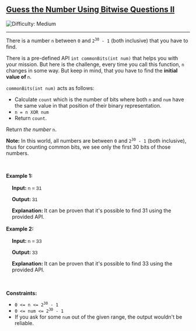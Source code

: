 <h2><a href="https://leetcode.com/problems/guess-the-number-using-bitwise-questions-ii">Guess the Number Using Bitwise Questions II</a></h2> <img src='https://img.shields.io/badge/Difficulty-Medium-orange' alt='Difficulty: Medium' /><hr><p>There is a number <code>n</code> between <code>0</code> and <code>2<sup>30</sup> - 1</code> (both inclusive) that you have to find.</p>

<p>There is a pre-defined API <code>int commonBits(int num)</code> that helps you with your mission. But here is the challenge, every time you call this function, <code>n</code> changes in some way. But keep in mind, that you have to find the <strong>initial value of </strong><code>n</code>.</p>

<p><code>commonBits(int num)</code> acts as follows:</p>

<ul>
	<li>Calculate <code>count</code> which is the number of bits where both <code>n</code> and <code>num</code> have the same value in that position of their binary representation.</li>
	<li><code>n = n XOR num</code></li>
	<li>Return <code>count</code>.</li>
</ul>

<p>Return <em>the number</em> <code>n</code>.</p>

<p><strong>Note:</strong> In this world, all numbers are between <code>0</code> and <code>2<sup>30</sup> - 1</code> (both inclusive), thus for counting common bits, we see only the first 30 bits of those numbers.</p>

<p>&nbsp;</p>
<p><strong class="example">Example 1: </strong></p>

<div class="example-block" style="border-color: var(--border-tertiary); border-left-width: 2px; color: var(--text-secondary); font-size: .875rem; margin-bottom: 1rem; margin-top: 1rem; overflow: visible; padding-left: 1rem;">
<p><strong>Input: </strong> <span class="example-io" style="font-family: Menlo,sans-serif; font-size: 0.85rem;"> n = 31 </span></p>

<p><strong>Output: </strong> <span class="example-io" style="font-family: Menlo,sans-serif; font-size: 0.85rem;"> 31 </span></p>

<p><strong>Explanation: </strong> It can be proven that it&#39;s possible to find 31 using the provided API.</p>
</div>

<p><strong class="example">Example 2: </strong></p>

<div class="example-block" style="border-color: var(--border-tertiary); border-left-width: 2px; color: var(--text-secondary); font-size: .875rem; margin-bottom: 1rem; margin-top: 1rem; overflow: visible; padding-left: 1rem;">
<p><strong>Input: </strong> <span class="example-io" style="font-family: Menlo,sans-serif; font-size: 0.85rem;"> n = 33 </span></p>

<p><strong>Output: </strong> <span class="example-io" style="font-family: Menlo,sans-serif; font-size: 0.85rem;"> 33 </span></p>

<p><strong>Explanation: </strong> It can be proven that it&#39;s possible to find 33 using the provided API.</p>
</div>

<p>&nbsp;</p>
<p><strong>Constraints:</strong></p>

<ul>
	<li><code>0 &lt;= n &lt;= 2<sup>30</sup> - 1</code></li>
	<li><code>0 &lt;= num &lt;= 2<sup>30</sup> - 1</code></li>
	<li>If you ask for some <code>num</code> out of the given range, the output wouldn&#39;t be reliable.</li>
</ul>
